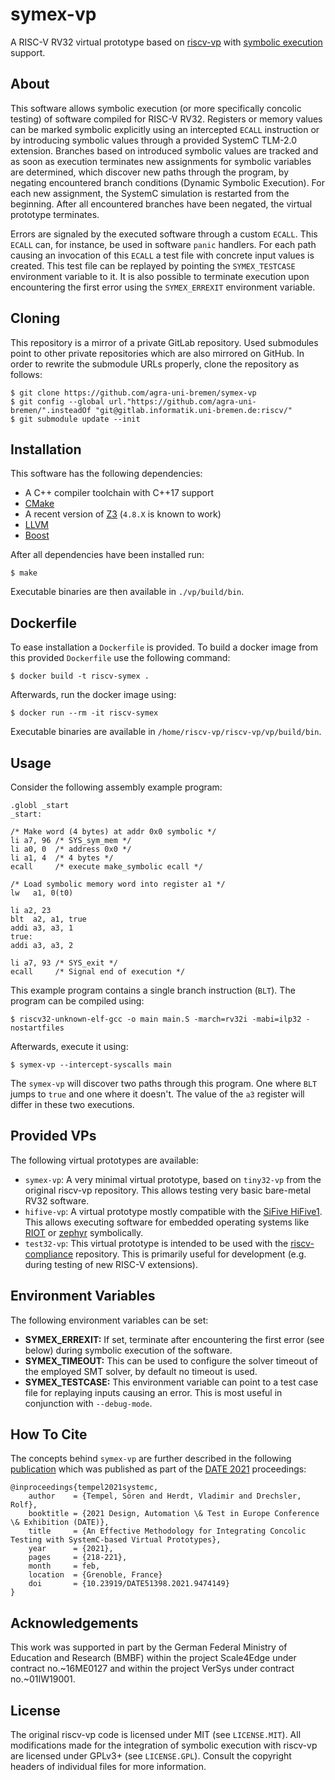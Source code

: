 # symex-vp

A RISC-V RV32 virtual prototype based on [riscv-vp][riscv-vp github] with [symbolic execution][wikipedia symex] support.

## About

This software allows symbolic execution (or more specifically concolic
testing) of software compiled for RISC-V RV32. Registers or memory values can
be marked symbolic explicitly using an intercepted `ECALL` instruction
or by introducing symbolic values through a provided SystemC TLM-2.0
extension. Branches based on introduced symbolic values are tracked and
as soon as execution terminates new assignments for symbolic variables
are determined, which discover new paths through the program, by negating
encountered branch conditions (Dynamic Symbolic Execution). For each new
assignment, the SystemC simulation is restarted from the beginning.
After all encountered branches have been negated, the virtual prototype
terminates.

Errors are signaled by the executed software through a custom `ECALL`.
This `ECALL` can, for instance, be used in software `panic` handlers.
For each path causing an invocation of this `ECALL` a test file with
concrete input values is created. This test file can be replayed by
pointing the `SYMEX_TESTCASE` environment variable to it. It is also
possible to terminate execution upon encountering the first error using
the `SYMEX_ERREXIT` environment variable.

## Cloning

This repository is a mirror of a private GitLab repository. Used
submodules point to other private repositories which are also mirrored
on GitHub. In order to rewrite the submodule URLs properly, clone the
repository as follows:

	$ git clone https://github.com/agra-uni-bremen/symex-vp
	$ git config --global url."https://github.com/agra-uni-bremen/".insteadOf "git@gitlab.informatik.uni-bremen.de:riscv/"
	$ git submodule update --init

## Installation

This software has the following dependencies:

* A C++ compiler toolchain with C++17 support
* [CMake][cmake website]
* A recent version of [Z3][z3 repo] (`4.8.X` is known to work)
* [LLVM][llvm website]
* [Boost][boost website]

After all dependencies have been installed run:

	$ make

Executable binaries are then available in `./vp/build/bin`.

## Dockerfile

To ease installation a `Dockerfile` is provided. To build a docker
image from this provided `Dockerfile` use the following command:

	$ docker build -t riscv-symex .

Afterwards, run the docker image using:

	$ docker run --rm -it riscv-symex

Executable binaries are available in `/home/riscv-vp/riscv-vp/vp/build/bin`.

## Usage

Consider the following assembly example program:

	.globl _start
	_start:

	/* Make word (4 bytes) at addr 0x0 symbolic */
	li a7, 96 /* SYS_sym_mem */
	li a0, 0  /* address 0x0 */
	li a1, 4  /* 4 bytes */
	ecall     /* execute make_symbolic ecall */

	/* Load symbolic memory word into register a1 */
	lw   a1, 0(t0)

	li a2, 23
	blt  a2, a1, true
	addi a3, a3, 1
	true:
	addi a3, a3, 2

	li a7, 93 /* SYS_exit */
	ecall     /* Signal end of execution */

This example program contains a single branch instruction (`BLT`). The
program can be compiled using:

	$ riscv32-unknown-elf-gcc -o main main.S -march=rv32i -mabi=ilp32 -nostartfiles

Afterwards, execute it using:

	$ symex-vp --intercept-syscalls main

The `symex-vp` will discover two paths through this program. One where
`BLT` jumps to `true` and one where it doesn't. The value of the `a3`
register will differ in these two executions.

## Provided VPs

The following virtual prototypes are available:

* `symex-vp`: A very minimal virtual prototype, based on `tiny32-vp`
  from the original riscv-vp repository. This allows testing very basic
  bare-metal RV32 software.
* `hifive-vp`: A virtual prototype mostly compatible with the
  [SiFive HiFive1][sifive hifive1]. This allows executing software
  for embedded operating systems like [RIOT][riot website] or
  [zephyr][zephyr website] symbolically.
* `test32-vp`: This virtual prototype is intended to be used with
  the [riscv-compliance][riscv-compliance github] repository. This is
  primarily useful for development (e.g. during testing of new
  RISC-V extensions).

## Environment Variables

The following environment variables can be set:

* **SYMEX_ERREXIT:** If set, terminate after encountering the first
  error (see below) during symbolic execution of the software.
* **SYMEX_TIMEOUT:** This can be used to configure the solver timeout
  of the employed SMT solver, by default no timeout is used.
* **SYMEX_TESTCASE:** This environment variable can point to a test case
  file for replaying inputs causing an error. This is most useful in
  conjunction with `--debug-mode`.

## How To Cite

The concepts behind `symex-vp` are further described in the following
[publication][symex-vp paper] which was published as part of the
[DATE 2021][date conference] proceedings:

	@inproceedings{tempel2021systemc,
		author    = {Tempel, Sören and Herdt, Vladimir and Drechsler, Rolf},
		booktitle = {2021 Design, Automation \& Test in Europe Conference \& Exhibition (DATE)},
		title     = {An Effective Methodology for Integrating Concolic Testing with SystemC-based Virtual Prototypes},
		year      = {2021},
		pages     = {218-221},
		month     = feb,
		location  = {Grenoble, France}
		doi       = {10.23919/DATE51398.2021.9474149}
	}

## Acknowledgements

This work was supported in part by the German Federal Ministry of
Education and Research (BMBF) within the project Scale4Edge under
contract no.~16ME0127 and within the project VerSys under contract
no.~01IW19001.

## License

The original riscv-vp code is licensed under MIT (see `LICENSE.MIT`).
All modifications made for the integration of symbolic execution with
riscv-vp are licensed under GPLv3+ (see `LICENSE.GPL`). Consult the
copyright headers of individual files for more information.

[riscv-vp github]: https://github.com/agra-uni-bremen/riscv-vp
[wikipedia symex]: https://en.wikipedia.org/wiki/Symbolic_execution
[z3 repo]: https://github.com/Z3Prover/z3
[llvm website]: https://llvm.org/
[cmake website]: https://cmake.org/
[boost website]: https://www.boost.org/
[sifive hifive1]: https://www.sifive.com/boards/hifive1
[riot website]: https://riot-os.org/
[zephyr website]: https://riot-os.org/
[riscv-compliance github]: https://github.com/riscv/riscv-compliance/
[date conference]: https://www.date-conference.com/
[symex-vp paper]: https://ieeexplore.ieee.org/document/9474149
